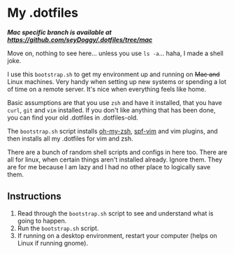 # My .dotfiles

***Mac specific branch is available at https://github.com/seyDoggy/.dotfiles/tree/mac***

Move on, nothing to see here... unless you use `ls -a`... haha, I made a shell joke.

I use this `bootstrap.sh` to get my environment up and running on ~~Mac and~~ Linux machines. Very handy when setting up new systems or spending a lot of time on a remote server. It's nice when everything feels like home.

Basic assumptions are that you use `zsh` and have it installed, that you have `curl`, `git` and `vim` installed. If you don't like anything that has been done, you can find your old .dotfiles in .dotfiles-old.

The `bootstrap.sh` script installs [oh-my-zsh](https://github.com/robbyrussell/oh-my-zsh/), [spf-vim](http://vim.spf13.com/) and vim plugins, and then installs all my .dotfiles for vim and zsh.

There are a bunch of random shell scripts and configs in here too. There are all for linux, when certain things aren't installed already. Ignore them. They are for me because I am lazy and I had no other place to logically save them.

## Instructions
1. Read through the `bootstrap.sh` script to see and understand what is going to happen.
2. Run the `bootstrap.sh` script.
3. If running on a desktop environment, restart your computer (helps on Linux if running gnome).
